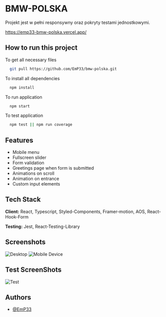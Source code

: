 # BMW-POLSKA

Projekt jest w pełni responsywny oraz pokryty testami jednostkowymi.

https://emp33-bmw-polska.vercel.app/

## How to run this project

To get all necessary files

```bash
  git pull https://github.com/EmP33/bmw-polska.git
```

To install all dependencies

```bash
  npm install
```

To run application

```bash
  npm start
```

To test application

```bash
  npm test || npm run coverage
```

## Features

- Mobile menu
- Fullscreen slider
- Form validation
- Greetings page when form is submitted
- Animations on scroll
- Animation on entrance
- Custom input elements

## Tech Stack

**Client:** React, Typescript, Styled-Components, Framer-motion, AOS, React-Hook-Form

**Testing:** Jest, React-Testing-Library

## Screenshots

![Desktop](https://res.cloudinary.com/dtbemnmn4/image/upload/v1662714978/github/host-3000-2022-09-09-11_00_04_jxpdoe_c3n22i.webp)
![Mobile Device](https://res.cloudinary.com/dtbemnmn4/image/upload/v1662714111/github/screencapture-emp33-recruitment-project-vercel-app-2022-09-09-11_01_14_vxkyxa.png)

## Test ScreenShots

![Test](https://res.cloudinary.com/dtbemnmn4/image/upload/v1662714288/github/1662714248895_t4icwy.png)

## Authors

- [@EmP33](https://github.com/EmP33)
